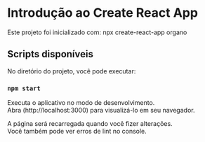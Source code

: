# Introdução ao Create React App

Este projeto foi inicializado com: npx create-react-app organo

## Scripts disponíveis

No diretório do projeto, você pode executar:

### `npm start`

Executa o aplicativo no modo de desenvolvimento.\
Abra (http://localhost:3000) para visualizá-lo em seu navegador.

A página será recarregada quando você fizer alterações.\
Você também pode ver erros de lint no console.
